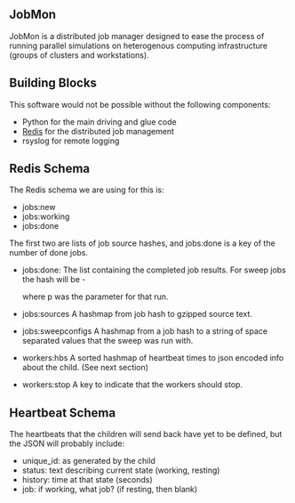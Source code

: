 ## JobMon

JobMon is a distributed job manager designed to ease the process of running 
parallel simulations on heterogenous computing infrastructure (groups of 
clusters and workstations). 

## Building Blocks

This software would not be possible without the following components:
- Python for the main driving and glue code
- [Redis](http://redis.io) for the distributed job management
- rsyslog for remote logging

## Redis Schema

The Redis schema we are using for this is:

- jobs:new
- jobs:working
- jobs:done

The first two are lists of job source hashes, and jobs:done is a key of the 
number of done jobs.

- jobs:done:<hash>
The list containing the completed job results. For sweep jobs the hash will be 
<hash>-<p> where p was the parameter for that run.

- jobs:sources
A hashmap from job hash to gzipped source text.

- jobs:sweepconfigs 
A hashmap from a job hash to a string of space separated values that the sweep 
was run with.

- workers:hbs
A sorted hashmap of heartbeat times to json encoded info about the child. (See 
next section)

- workers:stop
A key to indicate that the workers should stop.


## Heartbeat Schema
 
The heartbeats that the children will send back have yet to be defined, but the 
JSON will probably include:
- unique_id: as generated by the child
- status: text describing current state (working, resting)
- history: time at that state (seconds)
- job: if working, what job? (if resting, then blank)

